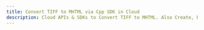 ---title: Convert TIFF to MHTML via Cpp SDK in Clouddescription: Cloud APIs & SDKs to Convert TIFF to MHTML. Also Create, Edit & Render Microsoft Word & OpenOffice documents in the Cloud.---